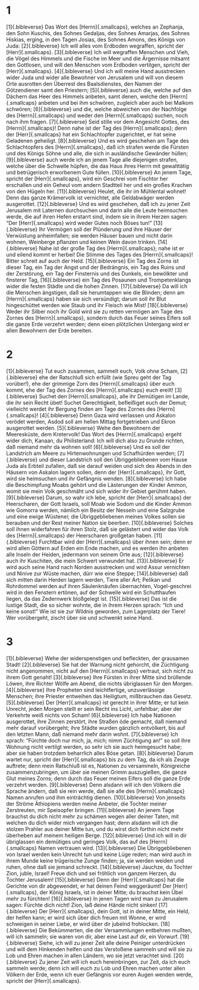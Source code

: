 # 1 
[1]{.bibleverse} Das Wort des [Herrn]{.smallcaps}, welches an Zephanja, den Sohn Kuschis, des Sohnes Gedaljas, des Sohnes Amarjas, des Sohnes Hiskias, erging, in den Tagen Josias, des Sohnes Amons, des Königs von Juda: 
[2]{.bibleverse} Ich will alles vom Erdboden wegraffen, spricht der [Herr]{.smallcaps}. 
[3]{.bibleverse} Ich will wegraffen Menschen und Vieh, die Vögel des Himmels und die Fische im Meer und die Ärgernisse mitsamt den Gottlosen, und will den Menschen vom Erdboden vertilgen, spricht der [Herr]{.smallcaps}. 
[4]{.bibleverse} Und ich will meine Hand ausstrecken wider Juda und wider alle Bewohner von Jerusalem und will von diesem Orte ausrotten den Überrest des Baalsdienstes, den Namen der Götzendiener samt den Priestern; 
[5]{.bibleverse} auch die, welche auf den Dächern das Heer des Himmels anbeten, samt denen, welche den [Herrn]{.smallcaps} anbeten und bei ihm schwören, zugleich aber auch bei Malkom schwören; 
[6]{.bibleverse} und die, welche abweichen von der Nachfolge des [Herrn]{.smallcaps} und weder den [Herrn]{.smallcaps} suchen, noch nach ihm fragen. 
[7]{.bibleverse} Seid stille vor dem Angesicht Gottes, des [Herrn]{.smallcaps}! Denn nahe ist der Tag des [Herrn]{.smallcaps}; denn der [Herr]{.smallcaps} hat ein Schlachtopfer zugerichtet, er hat seine Geladenen geheiligt. 
[8]{.bibleverse} Und es wird geschehen am Tage des Schlachtopfers des [Herrn]{.smallcaps}, daß ich strafen werde die Fürsten und des Königs Söhne und alle, die sich in ausländische Gewänder hüllen; 
[9]{.bibleverse} auch werde ich an jenem Tage alle diejenigen strafen, welche über die Schwelle hüpfen, die das Haus ihres Herrn mit gewalttätig und betrügerisch erworbenem Gute füllen. 
[10]{.bibleverse} An jenem Tage, spricht der [Herr]{.smallcaps}, wird ein Geschrei vom Fischtor her erschallen und ein Geheul vom andern Stadtteil her und ein großes Krachen von den Hügeln her. 
[11]{.bibleverse} Heulet, die ihr im Mühlental wohnet! Denn das ganze Krämervolk ist vernichtet, alle Geldabwäger werden ausgerottet. 
[12]{.bibleverse} Und es wird geschehen, daß ich zu jener Zeit Jerusalem mit Laternen durchsuchen und darin alle die Leute heimsuchen werde, die auf ihren Hefen erstarrt sind, indem sie in ihrem Herzen sagen: “Der [Herr]{.smallcaps} wird weder Gutes noch Böses tun!” 
[13]{.bibleverse} Ihr Vermögen soll der Plünderung und ihre Häuser der Verwüstung anheimfallen; sie werden Häuser bauen und nicht darin wohnen, Weinberge pflanzen und keinen Wein davon trinken. 
[14]{.bibleverse} Nahe ist der große Tag des [Herrn]{.smallcaps}; nahe ist er und eilend kommt er herbei! Die Stimme des Tages des [Herrn]{.smallcaps}! Bitter schreit auf auch der Held. 
[15]{.bibleverse} Ein Tag des Zorns ist dieser Tag, ein Tag der Angst und der Bedrängnis, ein Tag des Ruins und der Zerstörung, ein Tag der Finsternis und des Dunkels, ein bewölkter und finsterer Tag, 
[16]{.bibleverse} ein Tag des Posaunen und Trompetenklangs wider die festen Städte und die hohen Zinnen. 
[17]{.bibleverse} Da will ich die Menschen ängstigen, daß sie herumtappen wie die Blinden; denn am [Herrn]{.smallcaps} haben sie sich versündigt; darum soll ihr Blut hingeschüttet werden wie Staub und ihr Fleisch wie Mist! 
[18]{.bibleverse} Weder ihr Silber noch ihr Gold wird sie zu retten vermögen am Tage des Zornes des [Herrn]{.smallcaps}, sondern durch das Feuer seines Eifers soll die ganze Erde verzehrt werden; denn einen plötzlichen Untergang wird er allen Bewohnern der Erde bereiten. 

# 2 
[1]{.bibleverse} Tut euch zusammen, sammelt euch, Volk ohne Scham, 
[2]{.bibleverse} ehe der Ratschluß sich erfüllt (wie Spreu geht der Tag vorüber!), ehe der grimmige Zorn des [Herrn]{.smallcaps} über euch kommt, ehe der Tag des Zornes des [Herrn]{.smallcaps} euch ereilt! 
[3]{.bibleverse} Suchet den [Herrn]{.smallcaps}, alle ihr Demütigen im Lande, die ihr sein Recht übet! Suchet Gerechtigkeit, befleißiget euch der Demut; vielleicht werdet ihr Bergung finden am Tage des Zornes des [Herrn]{.smallcaps}! 
[4]{.bibleverse} Denn Gaza wird verlassen und Askalon verödet werden, Asdod soll am hellen Mittag fortgetrieben und Ekron ausgerottet werden. 
[5]{.bibleverse} Wehe den Bewohnern der Meeresküste, dem Kretervolk! Das Wort des [Herrn]{.smallcaps} ergeht wider dich, Kanaan, du Philisterland: Ich will dich also zu Grunde richten, daß niemand mehr da wohnen soll! 
[6]{.bibleverse} Und es soll der Landstrich am Meere zu Hirtenwohnungen und Schafhürden werden; 
[7]{.bibleverse} und dieser Landstrich soll den Übriggebliebenen vom Hause Juda als Erbteil zufallen, daß sie darauf weiden und sich des Abends in den Häusern von Askalon lagern sollen, denn der [Herr]{.smallcaps}, ihr Gott, wird sie heimsuchen und ihr Gefängnis wenden. 
[8]{.bibleverse} Ich habe die Beschimpfung Moabs gehört und die Lästerungen der Kinder Ammon, womit sie mein Volk geschmäht und sich wider ihr Gebiet gerühmt haben. 
[9]{.bibleverse} Darum, so wahr ich lebe, spricht der [Herr]{.smallcaps} der Heerscharen, der Gott Israels, soll Moab wie Sodom und die Kinder Ammon wie Gomorra werden, nämlich ein Besitz der Nesseln und eine Salzgrube und eine ewige Wüstenei; die Übriggebliebenen meines Volkes sollen sie berauben und der Rest meiner Nation sie beerben. 
[10]{.bibleverse} Solches soll ihnen widerfahren für ihren Stolz, daß sie gelästert und wider das Volk des [Herrn]{.smallcaps} der Heerscharen großgetan haben. 
[11]{.bibleverse} Furchtbar wird der [Herr]{.smallcaps} über ihnen sein; denn er wird allen Göttern auf Erden ein Ende machen, und es werden ihn anbeten alle Inseln der Heiden, jedermann von seinem Orte aus; 
[12]{.bibleverse} auch ihr Kuschiten, die mein Schwert verwundet hat. 
[13]{.bibleverse} Er wird auch seine Hand nach Norden ausstrecken und wird Assur vernichten und Ninive zur Wüste machen, dürr wie eine Steppe; 
[14]{.bibleverse} daß sich mitten darin Herden lagern werden, Tiere aller Art; Pelikan und Rohrdommel werden auf ihren Säulenknäufen übernachten, Vogel-geschrei wird in den Fenstern ertönen, auf der Schwelle wird ein Schutthaufen liegen, da das Zedernwerk bloßgelegt ist. 
[15]{.bibleverse} Das ist die lustige Stadt, die so sicher wohnte, die in ihrem Herzen sprach: “Ich und keine sonst!” Wie ist sie zur Wildnis geworden, zum Lagerplatz der Tiere! Wer vorübergeht, zischt über sie und schwenkt seine Hand. 

# 3 
[1]{.bibleverse} Wehe der widerspenstigen und befleckten, der grausamen Stadt! 
[2]{.bibleverse} Sie hat der Warnung nicht gehorcht, die Züchtigung nicht angenommen, nicht auf den [Herrn]{.smallcaps} vertraut, sich nicht zu ihrem Gott genaht! 
[3]{.bibleverse} Ihre Fürsten in ihrer Mitte sind brüllende Löwen, ihre Richter Wölfe am Abend, die nichts übriglassen für den Morgen. 
[4]{.bibleverse} Ihre Propheten sind leichtfertige, unzuverlässige Menschen; ihre Priester entweihen das Heiligtum, mißbrauchen das Gesetz. 
[5]{.bibleverse} Der [Herr]{.smallcaps} ist gerecht in ihrer Mitte; er tut kein Unrecht, jeden Morgen stellt er sein Recht ins Licht, unfehlbar; aber der Verkehrte weiß nichts von Scham! 
[6]{.bibleverse} Ich habe Nationen ausgerottet, ihre Zinnen zerstört, ihre Straßen öde gemacht, daß niemand mehr darauf vorübergeht; ihre Städte wurden gänzlich entvölkert, bis auf den letzten Mann, daß niemand mehr darin wohnt. 
[7]{.bibleverse} Ich sprach: “Fürchte doch nur mich, ja, mich; nimm Züchtigung an!” so soll ihre Wohnung nicht vertilgt werden, so sehr ich sie auch heimgesucht habe; aber sie haben trotzdem beharrlich alles Böse getan. 
[8]{.bibleverse} Darum wartet nur, spricht der [Herr]{.smallcaps} bis zu dem Tag, da ich als Zeuge auftrete; denn mein Ratschluß ist es, Nationen zu versammeln, Königreiche zusammenzubringen, um über sie meinen Grimm auszugießen, die ganze Glut meines Zorns; denn durch das Feuer meines Eifers soll die ganze Erde verzehrt werden. 
[9]{.bibleverse} Denn alsdann will ich den Völkern die Sprache ändern, daß sie rein werde, daß sie alle des [Herrn]{.smallcaps} Namen anrufen und ihm einträchtig dienen. 
[10]{.bibleverse} Von jenseits der Ströme Äthiopiens werden meine Anbeter, die Tochter meiner Zerstreuten, mir Speisopfer bringen. 
[11]{.bibleverse} An jenem Tage brauchst du dich nicht mehr zu schämen wegen aller deiner Taten, mit welchen du dich wider mich vergangen hast; denn alsdann will ich die stolzen Prahler aus deiner Mitte tun, und du wirst dich forthin nicht mehr überheben auf meinem heiligen Berge. 
[12]{.bibleverse} Und ich will in dir übriglassen ein demütiges und geringes Volk, das auf des [Herrn]{.smallcaps} Namen vertrauen wird. 
[13]{.bibleverse} Die Übriggebliebenen von Israel werden kein Unrecht tun und keine Lüge reden; man wird auch in ihrem Munde keine trügerische Zunge finden; ja, sie werden weiden und ruhen, ohne daß sie jemand schreckt. 
[14]{.bibleverse} Jauchze, du Tochter Zion, juble, Israel! Freue dich und sei fröhlich von ganzem Herzen, du Tochter Jerusalem! 
[15]{.bibleverse} Denn der [Herr]{.smallcaps} hat die Gerichte von dir abgewendet, er hat deinen Feind weggeräumt! Der [Herr]{.smallcaps}, der König Israels, ist in deiner Mitte; du brauchst kein Übel mehr zu fürchten! 
[16]{.bibleverse} In jenen Tagen wird man zu Jerusalem sagen: Fürchte dich nicht! Zion, laß deine Hände nicht sinken! 
[17]{.bibleverse} Der [Herr]{.smallcaps}, dein Gott, ist in deiner Mitte, ein Held, der helfen kann; er wird sich über dich freuen mit Wonne, er wird schweigen in seiner Liebe, er wird über dir jubelnd frohlocken. 
[18]{.bibleverse} Die Bekümmerten, die der Versammlungen entbehren mußten, will ich sammeln; sie waren von dir, aber eine Last auf dir, ein Vorwurf. 
[19]{.bibleverse} Siehe, ich will zu jener Zeit alle deine Peiniger unterdrücken und will dem Hinkenden helfen und das Verstoßene sammeln und will sie zu Lob und Ehren machen in allen Ländern, wo sie jetzt verachtet sind. 
[20]{.bibleverse} Zu jener Zeit will ich euch hereinbringen, zur Zeit, da ich euch sammeln werde; denn ich will euch zu Lob und Ehren machen unter allen Völkern der Erde, wenn ich euer Gefängnis vor euren Augen wenden werde, spricht der [Herr]{.smallcaps}. 